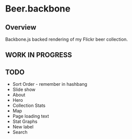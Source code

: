 # Beer.backbone

Overview
--------
Backbone.js backed rendering of my Flickr beer collection.

WORK IN PROGRESS
----------------

TODO
----
 * Sort Order - remember in hashbang
 * Slide show
 * About
 * Hero
 * Collection Stats
 * Map
 * Page loading text
 * Stat Graphs
 * New label
 * Search
